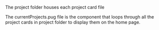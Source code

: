The project folder houses each project card file

The currentProjects.pug file is the component that loops through all the project cards in project folder to display them on the home page.